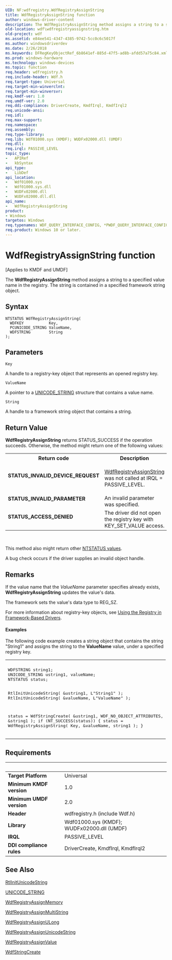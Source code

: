```yaml
---
UID: NF:wdfregistry.WdfRegistryAssignString
title: WdfRegistryAssignString function
author: windows-driver-content
description: The WdfRegistryAssignString method assigns a string to a specified value name in the registry. The string is contained in a specified framework string object.
old-location: wdf\wdfregistryassignstring.htm
old-project: wdf
ms.assetid: e84ee541-4347-4385-9742-5cc0c6c5017f
ms.author: windowsdriverdev
ms.date: 2/26/2018
ms.keywords: DFRegKeyObjectRef_6b8641ef-885d-47f5-ad8b-afdd57a75c84.xml, WdfRegistryAssignString, WdfRegistryAssignString method, kmdf.wdfregistryassignstring, wdf.wdfregistryassignstring, wdfregistry/WdfRegistryAssignString
ms.prod: windows-hardware
ms.technology: windows-devices
ms.topic: function
req.header: wdfregistry.h
req.include-header: Wdf.h
req.target-type: Universal
req.target-min-winverclnt: 
req.target-min-winversvr: 
req.kmdf-ver: 1.0
req.umdf-ver: 2.0
req.ddi-compliance: DriverCreate, KmdfIrql, KmdfIrql2
req.unicode-ansi: 
req.idl: 
req.max-support: 
req.namespace: 
req.assembly: 
req.type-library: 
req.lib: Wdf01000.sys (KMDF); WUDFx02000.dll (UMDF)
req.dll: 
req.irql: PASSIVE_LEVEL
topic_type:
-	APIRef
-	kbSyntax
api_type:
-	LibDef
api_location:
-	Wdf01000.sys
-	Wdf01000.sys.dll
-	WUDFx02000.dll
-	WUDFx02000.dll.dll
api_name:
-	WdfRegistryAssignString
product:
- Windows
targetos: Windows
req.typenames: WDF_QUERY_INTERFACE_CONFIG, *PWDF_QUERY_INTERFACE_CONFIG
req.product: Windows 10 or later.
---
```



# WdfRegistryAssignString function
<p class="CCE_Message">[Applies to KMDF and UMDF]

The <b>WdfRegistryAssignString</b> method assigns a string to a specified value name in the registry. The string is contained in a specified framework string object.

## Syntax

```
NTSTATUS WdfRegistryAssignString(
  WDFKEY           Key,
  PCUNICODE_STRING ValueName,
  WDFSTRING        String
);
```

## Parameters

`Key`

A handle to a registry-key object that represents an opened registry key.

`ValueName`

A pointer to a <a href="https://msdn.microsoft.com/library/windows/hardware/ff564879">UNICODE_STRING</a> structure that contains a value name.

`String`

A handle to a framework string object that contains a string.


## Return Value

<b>WdfRegistryAssignString</b> returns STATUS_SUCCESS if the operation succeeds. Otherwise, the method might return one of the following values:

<table>
<tr>
<th>Return code</th>
<th>Description</th>
</tr>
<tr>
<td width="40%">
<dl>
<dt><b>STATUS_INVALID_DEVICE_REQUEST</b></dt>
</dl>
</td>
<td width="60%">

<a href="https://msdn.microsoft.com/library/windows/hardware/ff549906">WdfRegistryAssignString</a> was not called at IRQL = PASSIVE_LEVEL. 

</td>
</tr>
<tr>
<td width="40%">
<dl>
<dt><b>STATUS_INVALID_PARAMETER</b></dt>
</dl>
</td>
<td width="60%">
An invalid parameter was specified.

</td>
</tr>
<tr>
<td width="40%">
<dl>
<dt><b>STATUS_ACCESS_DENIED</b></dt>
</dl>
</td>
<td width="60%">
The driver did not open the registry key with KEY_SET_VALUE access.

</td>
</tr>
</table>
 

This method also might return other <a href="https://msdn.microsoft.com/library/windows/hardware/ff557697">NTSTATUS values</a>.

A bug check occurs if the driver supplies an invalid object handle.

## Remarks

If the value name that the <i>ValueName</i> parameter specifies already exists, <b>WdfRegistryAssignString</b> updates the value's data.

The framework sets the value's data type to REG_SZ.

For more information about registry-key objects, see <a href="https://docs.microsoft.com/en-us/windows-hardware/drivers/wdf/using-the-registry-in-umdf-1-x-drivers">Using the Registry in Framework-Based Drivers</a>.


#### Examples

The following code example creates a string object that contains the string "String1" and assigns the string to the <b>ValueName</b> value, under a specified registry key.

<div class="code"><span codelanguage=""><table>
<tr>
<th></th>
</tr>
<tr>
<td>
<pre>WDFSTRING string1;
UNICODE_STRING ustring1, valueName;
NTSTATUS status;

RtlInitUnicodeString(
                     &amp;ustring1,
                     L"String1"
                     );
RtlInitUnicodeString(
                     &amp;valueName,
                     L"ValueName"
                     );

status = WdfStringCreate(
                         &amp;ustring1,
                         WDF_NO_OBJECT_ATTRIBUTES,
                         &amp;string1
                         );
if (NT_SUCCESS(status)) {
    status = WdfRegistryAssignString(
                                     Key,
                                     &amp;valueName,
                                     string1
                                     );
}</pre>
</td>
</tr>
</table></span></div>

## Requirements
| &nbsp; | &nbsp; |
| ---- |:---- |
| **Target Platform** | Universal |
| **Minimum KMDF version** | 1.0 |
| **Minimum UMDF version** | 2.0 |
| **Header** | wdfregistry.h (include Wdf.h) |
| **Library** | Wdf01000.sys (KMDF); WUDFx02000.dll (UMDF) |
| **IRQL** | PASSIVE_LEVEL |
| **DDI compliance rules** | DriverCreate, KmdfIrql, KmdfIrql2 |

## See Also

<a href="https://msdn.microsoft.com/library/windows/hardware/ff561934">RtlInitUnicodeString</a>



<a href="https://msdn.microsoft.com/library/windows/hardware/ff564879">UNICODE_STRING</a>



<a href="https://msdn.microsoft.com/library/windows/hardware/ff549901">WdfRegistryAssignMemory</a>



<a href="https://msdn.microsoft.com/library/windows/hardware/ff549903">WdfRegistryAssignMultiString</a>



<a href="https://msdn.microsoft.com/library/windows/hardware/ff549910">WdfRegistryAssignULong</a>



<a href="https://msdn.microsoft.com/library/windows/hardware/ff549912">WdfRegistryAssignUnicodeString</a>



<a href="https://msdn.microsoft.com/library/windows/hardware/ff549913">WdfRegistryAssignValue</a>



<a href="https://msdn.microsoft.com/library/windows/hardware/ff550046">WdfStringCreate</a>